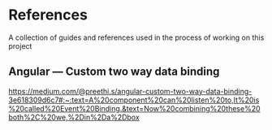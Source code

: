 # References
A collection of guides and references used in the process of working on this project

## Angular — Custom two way data binding
https://medium.com/@preethi.s/angular-custom-two-way-data-binding-3e618309d6c7#:~:text=A%20component%20can%20listen%20to,It%20is%20called%20Event%20Binding.&text=Now%20combining%20these%20both%2C%20we,%2Din%2Da%2Dbox
